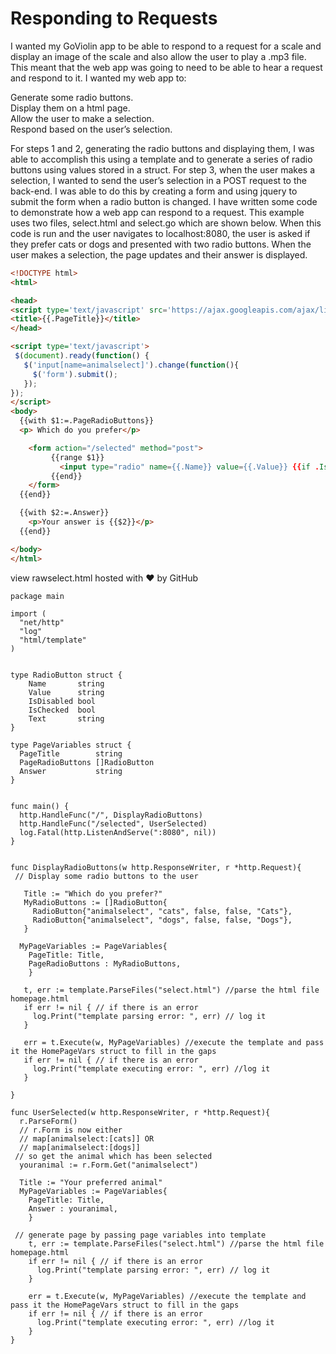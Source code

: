 # Responding to Requests

I wanted my GoViolin app to be able to respond to a request for a scale and display an image of the scale and also allow the
user to play a .mp3 file. This meant that the web app was going to need to be able to hear a request and respond to it. I wanted my web app to:

Generate some radio buttons.  
Display them on a html page.   
Allow the user to make a selection.   
Respond based on the user’s selection.  

For steps 1 and 2, generating the radio buttons and displaying them, I was able to accomplish this using a template and to generate a series of radio buttons using values stored in a struct.
For step 3, when the user makes a selection, I wanted to send the user’s selection in a POST request to the back-end. I was able to do this by creating a form and using jquery to submit the form when a radio button is changed.
I have written some code to demonstrate how a web app can respond to a request. This example uses two files, select.html and select.go which are shown below. When this code is run and the user navigates to localhost:8080, the user is asked if they prefer cats or dogs and presented with two radio buttons. When the user makes a selection, the page updates and their answer is displayed.

```html
<!DOCTYPE html>
<html>

<head>
<script type='text/javascript' src='https://ajax.googleapis.com/ajax/libs/jquery/3.1.1/jquery.min.js'></script>
<title>{{.PageTitle}}</title>
</head>

<script type='text/javascript'>
 $(document).ready(function() {
   $('input[name=animalselect]').change(function(){
     $('form').submit();
   });
});
</script>
<body>
  {{with $1:=.PageRadioButtons}}
  <p> Which do you prefer</p>

    <form action="/selected" method="post">
         {{range $1}}
           <input type="radio" name={{.Name}} value={{.Value}} {{if .IsDisabled}} disabled=true {{end}} {{if .IsChecked}}checked{{end}}> {{.Text}}
         {{end}}
    </form>
  {{end}}

  {{with $2:=.Answer}}
    <p>Your answer is {{$2}}</p>
  {{end}}

</body>
</html>
```

view rawselect.html hosted with ❤ by GitHub

```golang
package main

import (
  "net/http"
  "log"
  "html/template"
)


type RadioButton struct {
	Name       string
	Value      string
	IsDisabled bool
	IsChecked  bool
	Text       string
}

type PageVariables struct {
  PageTitle        string
  PageRadioButtons []RadioButton
  Answer           string
}


func main() {
  http.HandleFunc("/", DisplayRadioButtons)
  http.HandleFunc("/selected", UserSelected)
  log.Fatal(http.ListenAndServe(":8080", nil))
}


func DisplayRadioButtons(w http.ResponseWriter, r *http.Request){
 // Display some radio buttons to the user

   Title := "Which do you prefer?"
   MyRadioButtons := []RadioButton{
     RadioButton{"animalselect", "cats", false, false, "Cats"},
     RadioButton{"animalselect", "dogs", false, false, "Dogs"},
   }

  MyPageVariables := PageVariables{
    PageTitle: Title,
    PageRadioButtons : MyRadioButtons,
    }

   t, err := template.ParseFiles("select.html") //parse the html file homepage.html
   if err != nil { // if there is an error
     log.Print("template parsing error: ", err) // log it
   }

   err = t.Execute(w, MyPageVariables) //execute the template and pass it the HomePageVars struct to fill in the gaps
   if err != nil { // if there is an error
     log.Print("template executing error: ", err) //log it
   }

}

func UserSelected(w http.ResponseWriter, r *http.Request){
  r.ParseForm()
  // r.Form is now either
  // map[animalselect:[cats]] OR
  // map[animalselect:[dogs]]
 // so get the animal which has been selected
  youranimal := r.Form.Get("animalselect")

  Title := "Your preferred animal"
  MyPageVariables := PageVariables{
    PageTitle: Title,
    Answer : youranimal,
    }

 // generate page by passing page variables into template
    t, err := template.ParseFiles("select.html") //parse the html file homepage.html
    if err != nil { // if there is an error
      log.Print("template parsing error: ", err) // log it
    }

    err = t.Execute(w, MyPageVariables) //execute the template and pass it the HomePageVars struct to fill in the gaps
    if err != nil { // if there is an error
      log.Print("template executing error: ", err) //log it
    }
}
```
